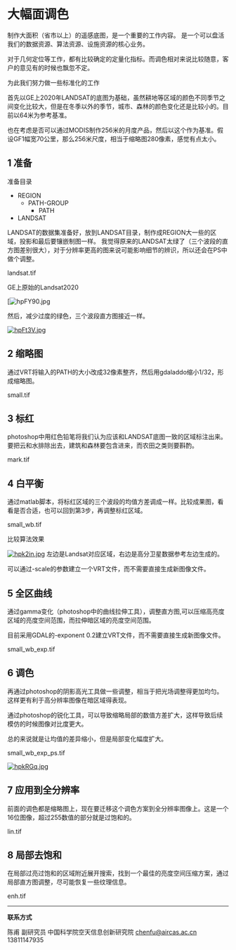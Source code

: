 # 大幅面调色

制作大面积（省市以上）的遥感底图，是一个重要的工作内容。
是一个可以盘活我们的数据资源、算法资源、设施资源的核心业务。

对于几何定位等工作，都有比较确定的定量化指标。而调色相对来说比较随意，客户的意见有的时候也飘忽不定。

为此我们努力做一些标准化的工作

首先以GE上2020年LANDSAT的底图为基础，虽然耕地等区域的颜色不同季节之间变化比较大，但是在冬季以外的季节，城市、森林的颜色变化还是比较小的。目前以64米为参考基准。

也在考虑是否可以通过MODIS制作256米的月度产品，然后以这个作为基准。假设GF1幅宽70公里，那么256米尺度，相当于缩略图280像素，感觉有点太小。


## 1 准备
准备目录

* REGION
    * PATH-GROUP
        * PATH
* LANDSAT


LANDSAT的数据集准备好，放到LANDSAT目录，制作成REGION大一些的区域，投影和最后要镶嵌制图一样。
我觉得原来的LANDSAT太绿了（三个波段的直方图差别很大），对于分辨率更高的图来说可能影响细节的辨识，所以还会在PS中做个调整。

landsat.tif



GE上原始的Landsat2020

[![hpFY90.jpg](https://z3.ax1x.com/2021/08/22/hpFY90.jpg)

然后，减少过度的绿色，三个波段直方图接近一样。

[](https://imgtu.com/i/hpFY90)
[![hpFt3V.jpg](https://z3.ax1x.com/2021/08/22/hpFt3V.jpg)](https://imgtu.com/i/hpFt3V)



## 2 缩略图

通过VRT将输入的PATH的大小改成32像素整齐，然后用gdaladdo缩小1/32，形成缩略图。

small.tif



## 3 标红

photoshop中用红色铅笔将我们认为应该和LANDSAT底图一致的区域标注出来。要把云和水排除出去，建筑和森林要包含进来，而农田之类则要斟酌。

mark.tif

## 4 白平衡

通过matlab脚本，将标红区域的三个波段的均值方差调成一样。比较成果图，看看是否合适，也可以回到第3步，再调整标红区域。

small_wb.tif

比较算法效果

[![hpk2in.jpg](https://z3.ax1x.com/2021/08/22/hpk2in.jpg)](https://imgtu.com/i/hpk2in)
左边是Landsat对应区域，右边是高分卫星数据参考左边生成的。

可以通过-scale的参数建立一个VRT文件，而不需要直接生成新图像文件。

## 5 全区曲线

通过gamma变化（photoshop中的曲线拉伸工具），调整直方图,可以压缩高亮度区域的亮度空间范围，而拉伸暗区域的亮度空间范围。

目前采用GDAL的-exponent 0.2建立VRT文件，而不需要直接生成新图像文件。

small_wb_exp.tif


## 6 调色

再通过photoshop的阴影高光工具做一些调整，相当于把光场调整得更加均匀。这样更有利于高分辨率图像在暗区域得表现。

通过photoshop的锐化工具，可以导致缩略局部的数值方差扩大，这样导致后续模仿的时候图像对比度更大。

总的来说就是让均值的差异缩小，但是局部变化幅度扩大。

small_wb_exp_ps.tif

[![hpkRGq.jpg](https://z3.ax1x.com/2021/08/22/hpkRGq.jpg)](https://imgtu.com/i/hpkRGq)


## 7 应用到全分辨率

前面的调色都是缩略图上，现在要迁移这个调色方案到全分辨率图像上。这是一个16位图像，超过255数值的部分就是过饱和的。

lin.tif

## 8 局部去饱和

在局部过亮过饱和的区域附近展开搜索，找到一个最佳的亮度空间压缩方案，通过局部直方图调整，尽可能恢复一些纹理信息。

enh.tif






---


**联系方式**

陈甫 副研究员
中国科学院空天信息创新研究院
chenfu@aircas.ac.cn
13811147935